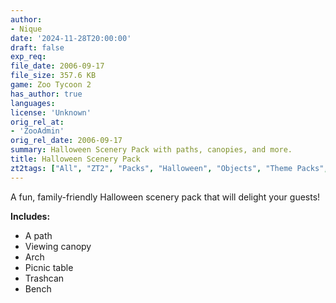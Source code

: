 ```yaml
---
author:
- Nique
date: '2024-11-28T20:00:00'
draft: false
exp_req:
file_date: 2006-09-17
file_size: 357.6 KB
game: Zoo Tycoon 2
has_author: true
languages:
license: 'Unknown'
orig_rel_at:
- 'ZooAdmin'
orig_rel_date: 2006-09-17
summary: Halloween Scenery Pack with paths, canopies, and more.
title: Halloween Scenery Pack
zt2tags: ["All", "ZT2", "Packs", "Halloween", "Objects", "Theme Packs", "Zootilities", "Paths", "Canopies", "Benches", "Trashcans", "Tables", "Benches"]
---
```

A fun, family-friendly Halloween scenery pack that will delight your guests!  

**Includes:**  
- A path  
- Viewing canopy  
- Arch  
- Picnic table  
- Trashcan  
- Bench  
